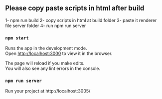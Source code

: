 ## Please copy paste scripts in html after build

1- npm run build
2- copy scripts in html at build folder
3- paste it renderer file server folder
4- run npm run server

### `npm start`

Runs the app in the development mode.<br>
Open [http://localhost:3000](http://localhost:3000) to view it in the browser.

The page will reload if you make edits.<br>
You will also see any lint errors in the console.


### `npm run server`
 Run your project at http://localhost:3005/

